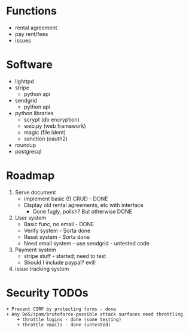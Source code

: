 # Functions
* rental agreement
* pay rent/fees
* issues

# Software
* lighttpd
* stripe
    + python api
* sendgrid
    + python api
* python libraries
    + scrypt (db encryption)
    + web.py (web framework)
    + magic (file ident)
    + sanction (oauth2)
* roundup
* postgresql

# Roadmap
1. Serve document
    + implement basic (!) CRUD - DONE
    + Display old rental agreements, etc with interface
        + Done fugly, polish? But otherwise DONE
2. User system
    + Basic func, no email - DONE
    + Verify system - Sorta done
    + Reset system - Sorta done
    + Need email system - use sendgrid - untested code
3. Payment system
    + stripe stuff - started; need to test
    + Should I include paypal? evil!
4. issue tracking system

# Security TODOs
    + Prevent CSRF by protecting forms - done
    + Any DoS/spam/bruteforce-possible attack surfaces need throttling
        + throttle logins - done (some testing)
        + throttle emails - done (untested)
